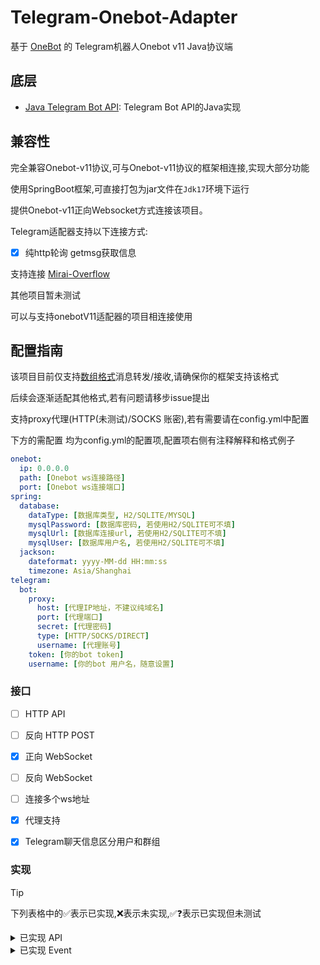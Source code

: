 # Telegram-Onebot-Adapter

基于 [OneBot](https://github.com/botuniverse/onebot/blob/main/README.md) 的 Telegram机器人Onebot v11 Java协议端

## 底层
- [Java Telegram Bot API](https://github.com/pengrad/java-telegram-bot-api): Telegram Bot API的Java实现

## 兼容性
完全兼容Onebot-v11协议,可与Onebot-v11协议的框架相连接,实现大部分功能

使用SpringBoot框架,可直接打包为jar文件在`Jdk17`环境下运行

提供Onebot-v11正向Websocket方式连接该项目。

Telegram适配器支持以下连接方式:

- [x] 纯http轮询 getmsg获取信息


支持连接 [Mirai-Overflow](https://github.com/MrXiaoM/Overflow)

其他项目暂未测试

可以与支持onebotV11适配器的项目相连接使用

## 配置指南

该项目目前仅支持[数组格式](https://github.com/botuniverse/onebot-11/blob/master/message/array.md)消息转发/接收,请确保你的框架支持该格式

后续会逐渐适配其他格式,若有问题请移步issue提出

支持proxy代理(HTTP(未测试)/SOCKS 账密),若有需要请在config.yml中配置

下方的需配置 均为config.yml的配置项,配置项右侧有注释解释和格式例子

```yaml
onebot:
  ip: 0.0.0.0
  path: [Onebot ws连接路径]
  port: [Onebot ws连接端口]
spring:
  database:
    dataType: [数据库类型, H2/SQLITE/MYSQL]
    mysqlPassword: [数据库密码, 若使用H2/SQLITE可不填]
    mysqlUrl: [数据库连接url, 若使用H2/SQLITE可不填]
    mysqlUser: [数据库用户名, 若使用H2/SQLITE可不填]
  jackson:
    dateformat: yyyy-MM-dd HH:mm:ss
    timezone: Asia/Shanghai
telegram:
  bot:
    proxy:
      host: [代理IP地址，不建议纯域名]
      port: [代理端口]
      secret: [代理密码]
      type: [HTTP/SOCKS/DIRECT]
      username: [代理账号]
    token: [你的bot token]
    username: [你的bot 用户名，随意设置]
```

### 接口

- [ ] HTTP API
- [ ] 反向 HTTP POST
- [x] 正向 WebSocket
- [ ] 反向 WebSocket
- [ ] 连接多个ws地址
- [x] 代理支持
- [x] Telegram聊天信息区分用户和群组


### 实现

> [!TIP]
> 下列表格中的✅表示已实现,❌表示未实现,✅❓表示已实现但未测试

<details>
<summary>已实现 API</summary>

#### 符合 OneBot 标准的 API

| API                      |      功能       |  实现情况  |
|--------------------------|:-------------:|:------:|
| /send_private_msg        |   [发送私聊消息]    |   ✅    |
| /send_group_msg          |    [发送群消息]    |   ✅    |
| /send_msg                |    [发送消息]     |   ❌    |
| /delete_msg              |    [撤回信息]     |   ❌    |
| /set_group_kick          |    [群组踢人]     |   ✅❓   |
| /set_group_ban           |   [群组单人禁言]    |   ❌    |
| /set_group_whole_ban     |   [群组全员禁言]    |   ❌    |
| /set_group_admin         |   [群组设置管理员]   |   ✅❓   |
| /set_group_card          | [设置群名片（群备注）]  |   ✅❓   |
| /set_group_name          |    [设置群名]     |   ✅❓   |
| /set_group_leave         |    [退出群组]     |   ✅❓   |
| /set_group_special_title |  [设置群组专属头衔]   |   ✅❓   |
| /set_friend_add_request  |   [处理加好友请求]   |   ❌    |
| /set_group_add_request   |  [处理加群请求/邀请]  |   ❌    |
| /get_login_info          |   [获取登录号信息]   |   ✅    |
| /get_stranger_info       |   [获取陌生人信息]   |   ❌    |
| /get_friend_list         |   [获取好友列表]    |   ✅    |
| /get_group_info          |    [获取群信息]    |   ✅    |
| /get_group_list          |    [获取群列表]    |   ✅    |
| /get_group_member_info   |   [获取群成员信息]   |   ✅    |
| /get_group_member_list   |   [获取群成员列表]   |   ✅    |
| /get_group_honor_info    |   [获取群荣誉信息]   |   ❌    |
| /can_send_image          | [检查是否可以发送图片]  |   ❌    |
| /can_send_record         | [检查是否可以发送语音]  |   ❌    |
| /get_version_info        |   [获取版本信息]    |   ✅    |
| /set_restart             |    [重启协议端]    |   ❌    |
| /.handle_quick_operation |  [对事件执行快速操作]  |   ❌    |
| /get_image               |   [获取图片信息]    |   ❌    |
| /get_msg                 |    [获取消息]     |   ❌    |
| /get_status              |    [获取状态]     |   ✅    |


</details>

<details>
<summary>已实现 Event</summary>

#### 符合 OneBot 标准的事件

| 事件类型 |    事件描述     | 实现情况 |
|------|:-----------:|:----:|
| 消息事件 |   [私聊信息]    |  ✅   |
| 消息事件 |    [群消息]    |  ✅   |
| 通知事件 |   [群文件上传]   |  ❌   |
| 通知事件 |  [群管理员变动]   |  ❌   |
| 通知事件 |   [群成员减少]   |  ❌   |
| 通知事件 |   [群成员增加]   |  ❌   |
| 通知事件 |    [群禁言]    |  ❌   |
| 通知事件 |   [好友添加]    |  ❌   |
| 通知事件 |   [群消息撤回]   |  ❌   |
| 通知事件 |  [好友消息撤回]   |  ❌   |
| 通知事件 |   [群内戳一戳]   |  ❌   |
| 通知事件 |  [群红包运气王]   |  ❌   |
| 通知事件 |  [群成员荣誉变更]  |  ❌   |
| 请求事件 |   [加好友请求]   |  ❌   |
| 请求事件 |  [加群请求/邀请]  |  ❌   |


</details>